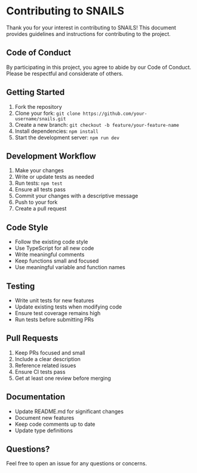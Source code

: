 # Contributing to SNAILS

Thank you for your interest in contributing to SNAILS! This document provides guidelines and instructions for contributing to the project.

## Code of Conduct

By participating in this project, you agree to abide by our Code of Conduct. Please be respectful and considerate of others.

## Getting Started

1. Fork the repository
2. Clone your fork: `git clone https://github.com/your-username/snails.git`
3. Create a new branch: `git checkout -b feature/your-feature-name`
4. Install dependencies: `npm install`
5. Start the development server: `npm run dev`

## Development Workflow

1. Make your changes
2. Write or update tests as needed
3. Run tests: `npm test`
4. Ensure all tests pass
5. Commit your changes with a descriptive message
6. Push to your fork
7. Create a pull request

## Code Style

- Follow the existing code style
- Use TypeScript for all new code
- Write meaningful comments
- Keep functions small and focused
- Use meaningful variable and function names

## Testing

- Write unit tests for new features
- Update existing tests when modifying code
- Ensure test coverage remains high
- Run tests before submitting PRs

## Pull Requests

1. Keep PRs focused and small
2. Include a clear description
3. Reference related issues
4. Ensure CI tests pass
5. Get at least one review before merging

## Documentation

- Update README.md for significant changes
- Document new features
- Keep code comments up to date
- Update type definitions

## Questions?

Feel free to open an issue for any questions or concerns. 
